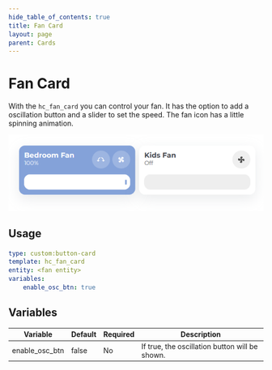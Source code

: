 ```yaml
---
hide_table_of_contents: true
title: Fan Card
layout: page
parent: Cards
---
```


# Fan Card

With the `hc_fan_card` you can control your fan. It has the option to add a oscillation button and a slider to set the speed. The fan icon has a little spinning animation.

![Climate Card Light](../../../assets/images/cards/hc_fan_card/fancard_light.png)

## Usage

```yaml
type: custom:button-card
template: hc_fan_card
entity: <fan entity>
variables:
    enable_osc_btn: true        
```
## Variables

| Variable | Default | Required | Description|
|----------|---------|----------|------------|
| enable_osc_btn | false | No | If true, the oscillation button will be shown. |
